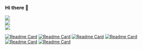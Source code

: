 ### Hi there 👋

![](https://github-readme-stats.vercel.app/api?username=elfcoda&theme=outrun&show_icons=true)  
![](https://github-readme-stats.vercel.app/api/top-langs/?username=elfcoda&hide=html,shell,roff&layout=compact&theme=outrun)  
![](https://github-profile-summary-cards.vercel.app/api/cards/profile-details?username=elfcoda&theme=monokai)

[![Readme Card](https://github-readme-stats.vercel.app/api/pin/?username=elfcoda&repo=jhin&theme=shades-of-purple)](https://github.com/elfcoda/jhin)
[![Readme Card](https://github-readme-stats.vercel.app/api/pin/?username=elfcoda&repo=Ashe-lang-support&theme=shades-of-purple)](https://github.com/elfcoda/Ashe-lang-support)
[![Readme Card](https://github-readme-stats.vercel.app/api/pin/?username=elfcoda&repo=Nekko0&theme=shades-of-purple)](https://github.com/elfcoda/Nekko0)
[![Readme Card](https://github-readme-stats.vercel.app/api/pin/?username=elfcoda&repo=rbTree&theme=shades-of-purple)](https://github.com/elfcoda/rbTree)
[![Readme Card](https://github-readme-stats.vercel.app/api/pin/?username=elfcoda&repo=dotfiles&theme=shades-of-purple)](https://github.com/elfcoda/dotfiles)
[![Readme Card](https://github-readme-stats.vercel.app/api/pin/?username=elfcoda&repo=lc&theme=shades-of-purple)](https://github.com/elfcoda/lc)
<!--
**elfcoda/elfcoda** is a ✨ _special_ ✨ repository because its `README.md` (this file) appears on your GitHub profile.

Here are some ideas to get you started:

- 🔭 I’m currently working on Microsoft China
- 🌱 I’m currently learning elvish
- 👯 I’m looking to collaborate on ...
- 🤔 I’m looking for help with ...
- 💬 Ask me about ...
- 📫 How to reach me: ...
- 😄 Pronouns: ...
- ⚡ Fun fact: ...
-->
